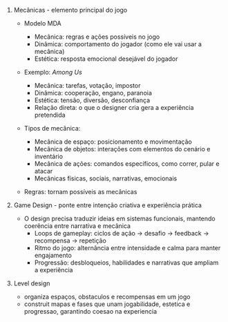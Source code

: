 1. Mecânicas - elemento principal do jogo
    - Modelo MDA
        - Mecânica: regras e ações possíveis no jogo
        - Dinâmica: comportamento do jogador (como ele vai usar a mecânica)
        - Estética: resposta emocional desejável do jogador

    - Exemplo: *Among Us*
        - Mecânica: tarefas, votação, impostor
        - Dinâmica: cooperação, engano, paranoia
        - Estética: tensão, diversão, desconfiança
        - Relação direta: o que o designer cria gera a experiência pretendida

    - Tipos de mecânica:
        - Mecânica de espaço: posicionamento e movimentação
        - Mecânica de objetos: interações com elementos do cenário e inventário
        - Mecânica de ações: comandos específicos, como correr, pular e atacar
        - Mecânicas físicas, sociais, narrativas, emocionais

    - Regras: tornam possíveis as mecânicas

2. Game Design - ponte entre intenção criativa e experiência prática
    - O design precisa traduzir ideias em sistemas funcionais, mantendo coerência entre narrativa e mecânica
        - Loops de gameplay: ciclos de ação → desafio → feedback → recompensa → repetição
        - Ritmo do jogo: alternância entre intensidade e calma para manter engajamento
        - Progressão: desbloqueios, habilidades e narrativas que ampliam a experiência

3. Level design
     - organiza espaços, obstaculos e recompensas em um jogo
     - construit mapas e fases que unam jogabilidade, estetica e progressao, garantindo coesao na experiencia

